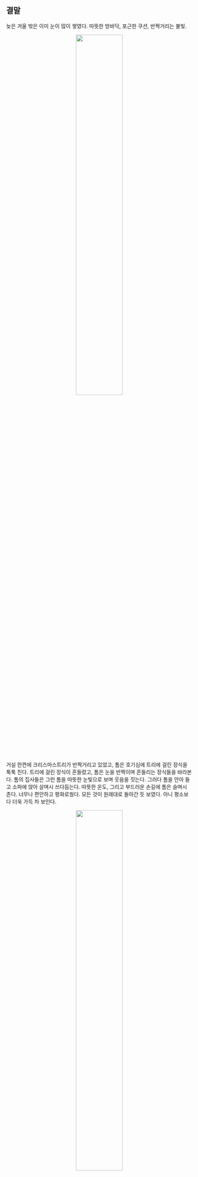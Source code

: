 ## 결말

늦은 겨울 밖은 이미 눈이 많이 쌓였다.
따뜻한 방바닥, 포근한 쿠션, 반짝거리는 불빛.

<!-- 크리스마스 장식 -->
<p align="center">
<img src="https://images.iskysoft.com/images/christmas-2015/images/christmas-wallpapers-05.png" width="50%" height="50%">
 
거실 한켠에 크리스마스트리가 반짝거리고 있었고, 톰은 호기심에 트리에 걸린 장식을 툭툭 친다.
트리에 걸린 장식이 흔들렸고, 톰은 눈을 반짝이며 흔들리는 장식들을 바라본다.
톰의 집사들은 그런 톰을 따뜻한 눈빛으로 보며 웃음을 짓는다.
그러다 톰을 안아 들고 소파에 앉아 살며시 쓰다듬는다.
따뜻한 온도, 그리고 부드러운 손길에 톰은 슬며시 존다.
너무나 편안하고 평화로웠다.
모든 것이 원래대로 돌아간 듯 보였다. 아니 평소보다 더욱 가득 차 보인다.

<!-- 소파에 앉아있는 고양이 -->
<p align="center">
<img src="https://user-images.githubusercontent.com/74239275/100250145-b097f480-2f80-11eb-8978-783565a47a63.jpg" width="50%" height="50%">

톰 앞으로 놓이는 따뜻한 우유. 
이 우유는 톰에게나 집사에게나 특별하다. 자매 집사들이 고생했을 톰을 위해 서로의 용돈을 모아 산 고양이용 우유이기 때문이다.
톰의 일탈 전에는 우유는 고사하고 물조차도 깜빡 잊어먹던 집사였지만, 이제는 톰을 위해 자신의 용돈도 덥석 낼 수 있게 되었다.
그런 집사들의 변화가 톰에게는 꽤 만족스러웠다.

톰은 연기가 몽글몽글 올라가다 종래엔 사라지는 광경을 관찰하며 우유가 식기를 기다렸다.
기분 좋은 고소한 향기가 톰의 콧속으로 들어왔다.
연기가 사라지듯 톰의 근심 걱정도 없어지는 것 같았다.
톰은 무언가 후련한 표정으로 조금 식은 우유에 입을 댔다.

```
음.. 오랜만에 마시니까 역시 맛있어! 역시 집 나가면 고양이 고생이라니까 집이 최고야..
```

우유를 음미하면서 톰은 정말 행복하다고 생각했다.
오랜만에 우유를 음미하는 톰은 가장 좋아하는 음식인 참치캔도 땡겼다.

```
집사 그 참치캔은.. 없나..?
```

톰은 집안을 이리저리 둘러보았다.
아마도 참치캔은 다 떨어진 모양이었다.
조금은 아쉬웠지만 따뜻한 우유만으로도 만족스러웠다.

긴 여정을 다녀오는 동안 톰은 제대로 된 식사를 즐기지 못하였다.
집에서 편하게 식사를 해결할 때에는 일상이 마냥 지루하기만 하였다.
하지만 바깥세상을 구경하고 여러 친구을 만나고 오니 이런 일상도 소중하다는 것을 깨달았다.

```
어쩌면.. 가끔 이런 일탈은 괜찮을지도..?
```

톰은 따뜻한 우유를 즐기며 몸이 노곤해지는 것을 즐기고 있다.

<!-- 따뜻한 우유 -->
<p align="center"><img src="https://cdn.pixabay.com/photo/2017/08/06/17/41/milk-2594538_960_720.jpg" width="50%" height="50%">

집사는 일터에 휴가를 냈는지 부쩍 톰이랑 있는 시간이 늘었다.
전에는 자주 들을 수 없던 톰의 이름을 부르는 소리도 자주 들려왔고, 톰이 그루밍하는 횟수가 눈에 띄게 줄 정도로 빗질도 자주 해주었다.

```
뭔가 다시 옛날로 돌아간 것 같아 좋아...
```

창밖으로 보이는 일출.
어느새 환한 햇빛이 어두운 골목길부터 따뜻한 우리 집까지 비추려 하고 있다.

조금만 지나면 제리도 잠에서 깰 터였다.
사실 겨울이 되고 제리가 밖에서 먹이를 구하는 것이 어려워지자 톰이 선심을 썼던 것이었다.
오늘은 파티를 하는 날이다.
톰은 최대한 멋지게, 이쁘게 보이기 위해 일찍 일어나 세수를 하는 중이었다.

문득 집을 나가기 전 나에게 관심을 주지 않던 집사에게 잘 보이기 위해 세수했을 때가 떠오른다.

```
이제는 그때와 달라..!
```

저 멀리서 제리가 총총걸음으로 달려온다.
톰을 발견한 제리는 환하게 웃으며 달려온다.

오늘따라 제리가 더욱 귀엽게 느껴진다.

```
톰! 뭐해??
우리 오늘 파티하는 날인 거 알지??
```

톰은 당연하다는 듯이 제리에게 말했다.

```
당연히 알지~
오늘 뭐 하고 놀까??
```

제리가 씩 웃으며 말했다.

```
오랜만에 내기하는 건 어때?
```

제리가 톰에게 내기를 제안했다.
제리와 톰은 옛날부터 수많은 내기를 즐겨했었다.

```
옛날에 했던 술래잡기를 하는 거야, 이긴 사람 소원 들어주기!
```
```
좋아, 하지만 예전처럼 봐주지 않을 거야!
```

톰과 제리의 술래잡기의 방식은 이러했다.
술래는 톰, 도망가는 사람은 제리였다.

항상 톰이 봐주기 때문에 제리가 이기곤 했지만 이번엔 제대로 할 마음인 것 같다.

```
먼저 도망가 30초 동안 숫자 센다~
```

<!-- 숫자 세는 톰과 도망가는 제리 -->
<p align="center"><img src="https://user-images.githubusercontent.com/74265263/100285919-1a31f600-2fb5-11eb-8464-3b00710fc8bc.jpg" width="50%" height="50%">


제리가 도망갔다.
톰이 제리를 쫓으려 한다.

```
흠.. 이 기분 되게 오랜만이네..
```

톰은 집을 나가는 일탈을 저질렀을때의 자신이 떠올랐다.
슬퍼하던 자신의 기분을 풀어주기 위해 내기를 제안했던 제리의 모습이 떠올랐다.

```
그때의 제리는 참 고마웠지
```
제리는 톰에게 정말 소중한 존재임을 톰은 다시금 느낄 수 있었다.
그때와 다르게 그저 즐기기 위한 내기를 하는 지금의 상황이 그리웠었던 것 같다.

톰은 예전에는 당연했던 이 놀이가 오늘따라 왠지 서글프다.
힘든 일을 겪어서일까. 
당연했던 일상이 당연하지 않게 느껴진다.

```
그동안 이런 일상을 소중하게 생각하지 않았어.
앞으로는 하루하루를 소중하게 생각할 거야!
```

톰은 달리면서 생각했다.

```
톰! 뭐해? 안 잡을 거야?!
```

제리가 소파 아래에서 소리쳤다.

톰은 소파 앞에 엎드려 소파 밑으로 앞발을 휘저었다.
물론 고양이인 톰은 소파 밑으로 충분히 들어갈 수 있었다.
하지만 제리와의 술래잡기를 더 오래 즐기고 싶었다.
이러한 사실을 모르는 제리는 소파 아래에서 웃긴 표정을 지으며 톰을 약 올렸다.

그러자 톰도 제리를 따라 소파 밑으로 들어갔다.

<!-- 소파에 앉아있는 고양이 -->
<p align="center">
<img src="https://user-images.githubusercontent.com/74239275/100304970-554b1e00-2fe3-11eb-8793-40e00fefd3c2.jpg" width="50%" height="50%">
 
제리는 톰을 피해 소파 아래에서 이리저리 도망쳤다.
그런 제리를 따라 톰도 소파 아래를 열심히 휘저었다.
제리는 소파 끝에 도달하자 이제 도망칠 곳이 없다고 생각했는지 거실쪽으로 방향을 틀었다.
제리가 소파와 거실의 경계에 도달했을 때 제리를 잡아 올리는 손길이 느껴졌다. 

```
아유 먼지!
```

제리를 붙잡은 손은 집사의 손이었다.
집사의 나머지 손은 제리를 쫓아 소파 아래에서 나오던 톰을 붙잡았다.

```
둘 다 먼지투성이야!
```

<!-- 서로를 보며 웃는 톰과 제리 -->
<p align="center">
<img src="https://postfiles.pstatic.net/MjAyMDExMjZfMjc2/MDAxNjA2Mzg1MTU5MDc1.lro-mie51nbn7BtqO7stJEuXwMv4uMjcMac2GyoM4ogg.RSdtLtSIYDJVqqnhO1OShZnhxXeTqIahhVFpPRtaExsg.JPEG.eunyoungyi/%EA%B2%B0%EB%A7%90_%EC%84%9C%EB%A1%9C%EB%A5%BC_%EB%B3%B4%EB%A9%B0_%EC%9B%83%EB%8A%94_%ED%86%B0%EA%B3%BC%EC%A0%9C%EB%A6%AC.jpg?type=w773" width="50%" height="50%">
 
순간 톰과 제리는 눈이 마주쳤고, 흐뭇하게 웃는다.
톰이 입을 연다.
```
맞아.. 나는 이런 게 그리웠던 거 같아..
집사의 애정섞인 꾸중마저도 너무 좋아 이젠!
나를 사랑해 줄 집사를 찾아 그 고생을 했다니...
그런 집사가 바로 옆에 있었는데 그것도 모르고 말야..
```
```
그러게 톰~ 우리는 이번 사건을 통해 큰 깨달음을 얻었다 정말~
```

집사의 외침에 둘의 훈훈한 대화는 끝이 났다. 
```
안 되겠다, 너희 둘 다 오늘 목욕이야!
톰, 너도 이리 와!
```

집사는 제리와 톰을 번쩍 안아 욕실로 데려갔다.
욕조에는 따듯한 물이 받아져 있었다.
톰이 좋아하는 오리 인형도 둥둥 떠다녔다.
집사는 톰과 제리를 내려놓고 말했다.

```
잠시만 기다려, 금방 올게.
```
집사는 문을 닫고 나갔다.
톰과 제리는 서로 눈을 마주치고 말을 하지 않아도 통한다는 듯이 씩 웃으며 집사를 놀래킬 준비를 했다.
```
제리. 넌 어디 숨을래?
난 세면대 아래에 숨을 생각이야.
```
```
톰. 숨게 되면 집사가 너무 놀라지 않을까?
```
```
하나의 이벤트라고 생각하자. 제리
```
```
그래. 그럼 나는 천장에 붙어있을게.
집사가 오면 떨어져야겠어. 크크크.
```
```
좋은 생각이야!
```
그렇게 제리는 세면대 아래로, 톰은 천장으로 올라가 각자 주인을 놀래킬 준비를 했다.
그들이 각자의 위치에서주인을 놀래킬 준비를 마치기 무섭게 주인이 욕실문을 열고 들어왔다.
욕실문을 열고 들어온 주인은 톰과 제리가 없어져 당황해한다.
허나 주인이 당황한 표정을 지을 틈도 없이 톰은 주인을 향해 천장에서 떨어졌고, 제리는 톰 때문에 넘어진 주인을 향해 물을 뿌렸다.
톰과 제리의 깜짝 이벤트에 당한 주인은 톰과 제리를 향해 소리쳤다.
```
이녀석들!! 나에게 도발했다 이말이지~?? 가만 안둬~~
``` 



